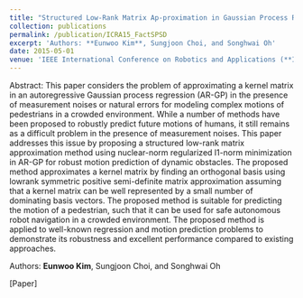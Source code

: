 ```yaml
---
title: "Structured Low-Rank Matrix Ap-proximation in Gaussian Process Regression for Autonomous Robot Navigation"
collection: publications
permalink: /publication/ICRA15_FactSPSD
excerpt: 'Authors: **Eunwoo Kim**, Sungjoon Choi, and Songhwai Oh'
date: 2015-05-01
venue: 'IEEE International Conference on Robotics and Applications (**ICRA**)'
---
```

Abstract: This paper considers the problem of approximating a kernel matrix in an autoregressive Gaussian process regression (AR-GP) in the presence of measurement noises or natural errors for modeling complex motions of pedestrians in a crowded environment. While a number of methods have been proposed to robustly predict future motions of humans, it still remains as a difficult problem in the presence of measurement noises. This paper addresses this issue by proposing a structured low-rank matrix approximation method using nuclear-norm regularized l1-norm minimization in AR-GP for robust motion prediction of dynamic obstacles. The proposed method approximates a kernel matrix by finding an orthogonal basis using lowrank symmetric positive semi-definite matrix approximation assuming that a kernel matrix can be well represented by a small number of dominating basis vectors. The proposed method is suitable for predicting the motion of a pedestrian, such that it can be used for safe autonomous robot navigation in a crowded environment. The proposed method is applied to well-known regression and motion prediction problems to demonstrate its robustness and excellent performance compared to existing approaches.

Authors: **Eunwoo Kim**, Sungjoon Choi, and Songhwai Oh

[Paper] 
